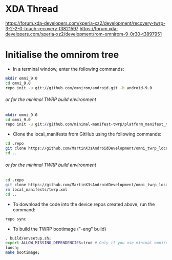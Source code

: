 # XDA Thread

https://forum.xda-developers.com/xperia-xz2/development/recovery-twrp-3-2-2-0-touch-recovery-t3821597
https://forum.xda-developers.com/xperia-xz2/development/rom-omnirom-9-0r30-t3897951

# Initialise the omnirom tree

  - In a terminal window, enter the following commands: 
```bash
mkdir omni_9.0
cd omni_9.0
repo init -u git://github.com/omnirom/android.git -b android-9.0
```
###### or for the minimal TWRP build environment
```bash
mkdir omni_9.0
cd omni_9.0
repo init -u git://github.com/minimal-manifest-twrp/platform_manifest_twrp_omni.git -b twrp-9.0
```

  - Clone the local_manifests from GitHub using the following commands:
```bash
cd .repo
git clone https://github.com/MartinX3sAndroidDevelopment/omni_twrp_local_manifests.git local_manifests
cd ..
```
###### or for the minimal TWRP build environment
```bash
cd .repo
git clone https://github.com/MartinX3sAndroidDevelopment/omni_twrp_local_manifests.git local_manifests
rm local_manifests/twrp.xml
cd ..
```

  - To download the code into the device repos created above, run the command:
```bash
repo sync
```

  - To build the TWRP bootimage ("-eng" build)
```bash
. build/envsetup.sh;
export ALLOW_MISSING_DEPENDENCIES=true # Only if you use minimal omnirom twrp tree.
lunch;
make bootimage;
```
